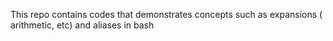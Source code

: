 This repo contains codes that demonstrates concepts such as expansions ( arithmetic, etc) and aliases in bash
